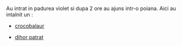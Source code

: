 Au intrat in padurea violet si dupa 2 ore au ajuns intr-o poiana.
Aici au intalnit un :
  - [crocobalaur](croco/croco.md) 

  - [dihor patrat](dihor_patrat/dihor_patrat.md) 
  
